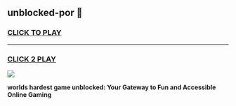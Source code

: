 
## unblocked-por 👋
<h3>
<a href="https://premium.freeplayer.one?title=unblocked-por&ref=14F">CLICK TO PLAY</a></h3>
<hr>

<h3>
<a href="https://premium.freeplayer.one?title=unblocked-por&ref=14F">CLICK 2 PLAY</a>
  
</h3>

<a href="https://premium.freeplayer.one?title=unblocked-por&ref=12F/"><img src="https://clearcache.store/games.png"></a>


**worlds hardest game unblocked: Your Gateway to Fun and Accessible Online Gaming**
